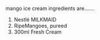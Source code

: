 mango ice cream ingredients are.......
1. Nestlé MILKMAID
2. RipeMangoes, pureed
 3. 300ml    Fresh Cream



